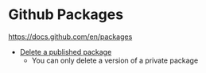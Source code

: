 # Github Packages
https://docs.github.com/en/packages

- [Delete a published package](https://docs.github.com/en/free-pro-team@latest/packages/publishing-and-managing-packages/deleting-a-package)
    - You can only delete a version of a private package

